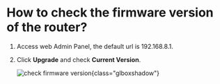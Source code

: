 # How to check the firmware version of the router?

1. Access web Admin Panel, the default url is 192.168.8.1.
2. Click **Upgrade** and check **Current Version**.
    
    ![check firmware version](https://static.gl-inet.com/docs/router/en/3/tutorials/check_firmware_version/check_firmware_version.png){class="glboxshadow"}
